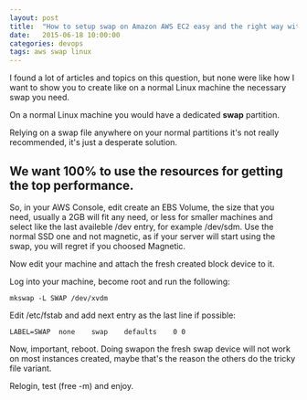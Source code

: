 ```yaml
---
layout: post
title:  "How to setup swap on Amazon AWS EC2 easy and the right way without tricks"
date:   2015-06-18 10:00:00
categories: devops
tags: aws swap linux
---
```


I found a lot of articles and topics on this question, but none were like how I want to show you to create like on a normal Linux machine the necessary swap you need.

On a normal Linux machine you would have a dedicated **swap** partition.

Relying on a swap file anywhere on your normal partitions it's not really recommended, it's just a desperate solution.

## We want 100% to use the resources for getting the top performance.

So, in your AWS Console, edit create an EBS Volume, the size that you need, usually a 2GB will fit any need, or less for smaller machines and select like the last availeble /dev entry, for example /dev/sdm. Use the normal SSD one and not magnetic, as if your server will start using the swap, you will regret if you choosed Magnetic.

Now edit your machine and attach the fresh created block device to it.

Log into your machine, become root and run the following:

```
mkswap -L SWAP /dev/xvdm
```

Edit /etc/fstab and add next entry as the last line if possible:

```
LABEL=SWAP  none    swap    defaults    0 0
```

Now, important, reboot. Doing swapon the fresh swap device will not work on most instances created, maybe that's the reason the others do the tricky file variant.

Relogin, test (free -m) and enjoy.